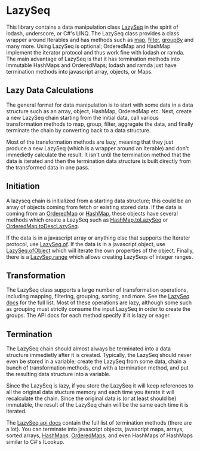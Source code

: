 # LazySeq

This library contains a data manipulation class [LazySeq](api/LazySeq) in
the spirit of lodash, underscore, or C#'s LINQ. The LazySeq class provides a
class wrapper around Iterables and has methods such as
[map](api/LazySeq#map), [filter](api/LazySeq#filter),
[groupBy](api/LazySeq#groupBy) and many more. Using LazySeq is optional;
OrderedMap and HashMap implement the iterator protocol and thus work fine with
lodash or ramda. The main advantage of LazySeq is that
it has termination methods into immutable HashMaps and OrderedMaps; lodash and ramda just
have termination methods into javascript array, objects, or Maps.

## Lazy Data Calculations

The general format for data manipulation is to start with some data in
a data structure such as an array, object, HashMap, OrderedMap etc. Next, create a new
LazySeq chain starting from the initial data, call various transformation
methods to map, group, filter, aggregate the data, and finally terminate the
chain by converting back to a data structure.

Most of the transformation methods are lazy, meaning that they just produce a
new LazySeq (which is a wrapper around an Iterable) and don't immedietly
calculate the result. It isn't until the termination method that the data is
iterated and then the termination data structure is built directly from the
transformed data in one pass.

## Initiation

A lazyseq chain is initialized from a starting data structure; this could be an array of objects
coming from fetch or existing stored data. If the data is coming from an [OrderedMap](api/OrderedMap)
or [HashMap](api/HashMap), these objects have several methods which create a LazySeq such as
[HashMap.toLazySeq](api/HashMap#toLazySeq) or [OrderedMap.toDescLazySeq](api/OrderedMap#toDescLazySeq).

If the data is in a javascript array or anything else that supports the
Iterater protocol, use [LazySeq.of](api/LazySeq#of). If the data is in a
javascript object, use [LazySeq.ofObject](api/LazySeq#ofObject) which will
iterate the own properties of the object. Finally, there is a
[LazySeq.range](api/LazySeq#range) which allows creating LazySeqs of integer
ranges.

## Transformation

The LazySeq class supports a large number of transformation operations, including mapping, filtering,
grouping, sorting, and more. See the [LazySeq docs](api/LazySeq) for the full list. Most of these operations are lazy,
although some such as grouping must strictly consume the input LazySeq in order to create the groups. The API docs
for each method specify if it is lazy or eager.

## Termination

The LazySeq chain should almost always be terminated into a data structure immedietly
after it is created. Typically, the LazySeq should never even be stored in a
variable; create the LazySeq from some data, chain a bunch of transformation
methods, end with a termination method, and put the resulting data structure
into a variable.

Since the LazySeq is lazy, if you store the LazySeq it will keep
references to all the original data stucture memory and each time you iterate it will
recalculate the chain. Since the original data is (or at least should be) immutable,
the result of the LazySeq chain will be the same each time it is iterated.

The [LazySeq api docs](api/LazySeq) contain the full list of termination methods (there are
a lot). You can terminate into javascript objects, javascript maps, arrays, sorted arrays,
[HashMap](api/HashMap)s, [OrderedMap](api/OrderedMap)s, and even HashMaps of HashMaps similar
to C#'s ILookup.
